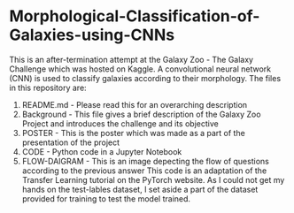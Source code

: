 # Morphological-Classification-of-Galaxies-using-CNNs
This is an after-termination attempt at the Galaxy Zoo - The Galaxy Challenge which was hosted on Kaggle. A convolutional neural network (CNN) is used to classify galaxies according to their morphology. 
The files in this repository are:
1. README.md - Please read this for an overarching description
2. Background - This file gives a brief description of the Galaxy Zoo Project and introduces the challenge and its objective
3. POSTER - This is the poster which was made as a part of the presentation of the project
4. CODE - Python code in a Jupyter Notebook
5. FLOW-DAIGRAM - This is an image depecting the flow of questions according to the previous answer
This code is an adaptation of the Transfer Learning tutorial on the PyTorch website. As I could not get my hands on the test-lables dataset, I set aside a part of the dataset provided for training to test the model trained. 
